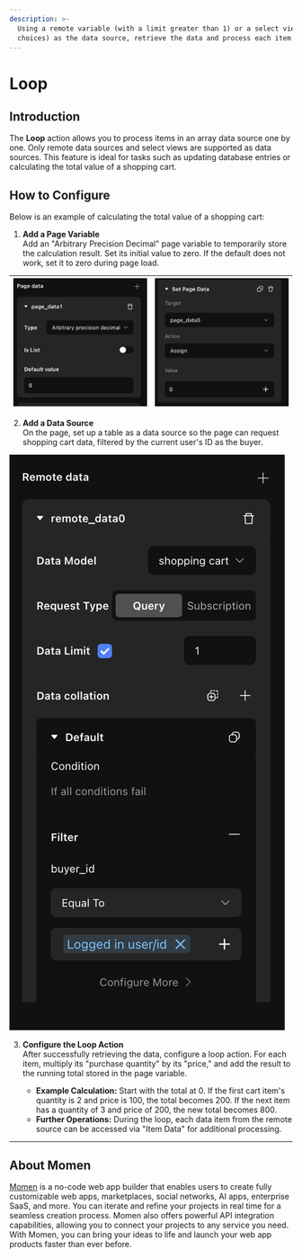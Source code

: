 ```yaml
---
description: >-
  Using a remote variable (with a limit greater than 1) or a select view (multiple
  choices) as the data source, retrieve the data and process each item one by one.
---
```


# Loop

## Introduction

The **Loop** action allows you to process items in an array data source one by one. Only remote data sources and select views are supported as data sources. This feature is ideal for tasks such as updating database entries or calculating the total value of a shopping cart.

## How to Configure

Below is an example of calculating the total value of a shopping cart:

1. **Add a Page Variable**  
   Add an "Arbitrary Precision Decimal" page variable to temporarily store the calculation result. Set its initial value to zero. If the default does not work, set it to zero during page load.

| ![Add decimal variable](../.gitbook/assets/0%20(47).png) | ![Set variable to zero](../.gitbook/assets/1%20(86).png) |
| ------------------------------------------------------------------------------ | ------------------------------------------------------------------------------ |

2. **Add a Data Source**  
   On the page, set up a table as a data source so the page can request shopping cart data, filtered by the current user's ID as the buyer.

![Configure data source](../.gitbook/assets/2%20(70).png)

3. **Configure the Loop Action**  
   After successfully retrieving the data, configure a loop action. For each item, multiply its "purchase quantity" by its "price," and add the result to the running total stored in the page variable.

   - **Example Calculation:** Start with the total at 0. If the first cart item's quantity is 2 and price is 100, the total becomes 200. If the next item has a quantity of 3 and price of 200, the new total becomes 800.
   - **Further Operations:** During the loop, each data item from the remote source can be accessed via "Item Data" for additional processing.

---

## About Momen

[Momen](https://momen.app/?channel=blog-about) is a no-code web app builder that enables users to create fully customizable web apps, marketplaces, social networks, AI apps, enterprise SaaS, and more. You can iterate and refine your projects in real time for a seamless creation process. Momen also offers powerful API integration capabilities, allowing you to connect your projects to any service you need. With Momen, you can bring your ideas to life and launch your web app products faster than ever before.
